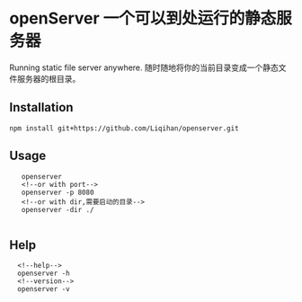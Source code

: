 # openServer 一个可以到处运行的静态服务器

Running static file server anywhere. 随时随地将你的当前目录变成一个静态文件服务器的根目录。

## Installation

```
npm install git+https://github.com/Liqihan/openserver.git
```

## Usage 
 ```
    openserver 
    <!--or with port-->
    openserver -p 8080
    <!--or with dir,需要启动的目录-->
    openserver -dir ./
    
 ```

 ## Help
  ```
    <!--help-->
    openserver -h
    <!--version-->
    openserver -v
  ```

